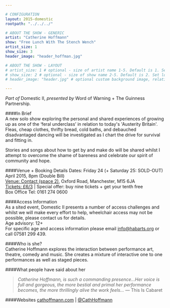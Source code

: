 ```yaml
---

# CONFIGURATION
layout: 2015-domestic
rootpath: "../../../"

# ABOUT THE SHOW - GENERIC
artist: "Catherine Hoffmann"
show: "Free Lunch With The Stench Wench"
artist_size: 1
show_size: 3
header_image: "header_hoffman.jpg"

# ABOUT THE SHOW - LAYOUT
# artist_size: 1 # optional - size of artist name 1-5. Default is 1. Set longer names to lower values
# show_size: 2 # optional - size of show name 2-5. Default is 2. Set longer names to lower values
# header_image: "header.jpg" # optional custom background image, relative to current page

---
```

*Part of* Domestic II, *presented by* Word of Warning + The Guinness Partnership.      
         
####In Brief                      
A new solo show exploring the personal and shared experiences of growing up as one of the ‘feral underclass’ in relation to today's 'Austerity Britain'. 
Fleas, cheap clothes, thrifty bread, cold baths, and debauched disadvantaged dancing will be investigated as I chart the drive for survival and fitting in.    

Stories and songs about how to get by and make do will be shared whilst I attempt to overcome the shame of bareness and celebrate our spirit of community and hope.    
    
####Venue + Booking Details
Dates: Friday 24 (+ Saturday 25: SOLD-OUT) April 2015, 8pm (Double Bill)        
[Venue: Contact (space 2)](http://contactmcr.com/visit/getting-here), Oxford Road, Manchester, M15 6JA            
[Tickets: £6/3](http://contactmcr.com/whats-on/35092-works-ahead-2015/booking) | Special offer: buy nine tickets + get your tenth free            
Box Office Tel: 0161 274 0600        
        
####Access Information      
As a sited event, Domestic II presents a number of access challenges and whilst we will make every effort to help, wheelchair access may not be possible, please contact us for details.       
Age advisory: 12+    
For specific age and access information please email info@habarts.org or call 07581 299 439.  
 
####Who is she?    
Catherine Hoffmann explores the interaction between performance art, theatre, comedy and music. She creates a mixture of interactive one to one performances as well as staged pieces.      
   
####What people have said about her                                                
>*Catherine Hoffmann, is such a commanding presence…Her voice is full and gorgeous, the more bestial and primal her performance becomes, the more thrillingly alive the work feels…* — This Is Cabaret   

####Websites
[cathoffmann.com](http://www.riahartley.com) | [@CathHoffmann](http://twitter.com/CathHoffmann)
